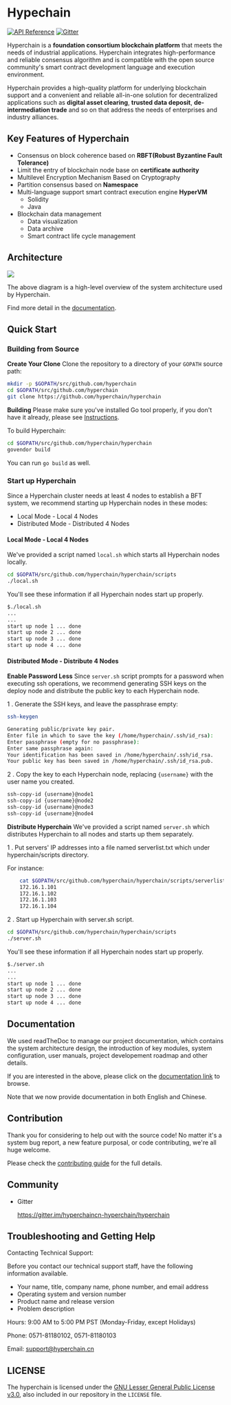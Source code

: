 # Hypechain

[![API Reference](https://camo.githubusercontent.com/915b7be44ada53c290eb157634330494ebe3e30a/68747470733a2f2f676f646f632e6f72672f6769746875622e636f6d2f676f6c616e672f6764646f3f7374617475732e737667)]() [![Gitter](https://badges.gitter.im/Join%20Chat.svg)](https://gitter.im/hyperchaincn-hyperchain/hyperchain)

Hyperchain is a **foundation consortium blockchain platform** that meets the needs of industrial applications. Hyperchain integrates high-performance and reliable consensus algorithm and is compatible with the open source community's smart contract development language and execution environment. 

Hyperchain provides a high-quality platform for underlying blockchain support and a convenient and reliable all-in-one solution for decentralized applications such as **digital asset clearing**, **trusted data deposit**, **de-intermediation trade** and so on that address the needs of enterprises and industry alliances.

## Key Features of Hyperchain

* Consensus on block coherence based on **RBFT(Robust Byzantine Fault Tolerance)**
* Limit the entry of blockchain node base on **certificate authority**
* Multilevel Encryption Mechanism Based on Cryptography
* Partition consensus based on **Namespace**
* Multi-language support smart contract execution engine **HyperVM**
  * Solidity
  * Java
* Blockchain data management
  * Data visualization
  * Data archive
  * Smart contract life cycle management

## Architecture

![](./images/archtecture.jpeg)

The above diagram is a high-level overview of the system architecture used by Hyperchain.

Find more detail in the [documentation](hyperchain.readthedocs.io/en/latest/).

## Quick Start

### Building from Source

**Create Your Clone**
Clone the repository to a directory of your `GOPATH` source path:

```bash
mkdir -p $GOPATH/src/github.com/hyperchain
cd $GOPATH/src/github.com/hyperchain
git clone https://github.com/hyperchain/hyperchain
```

**Building**
Please make sure you've installed Go tool properly, if you don't have it already, please see [Instructions](https://github.com/hyperchain/hyperchain/blob/master/docs/en/prerequisites.rst).

To build Hyperchain:

```bash
cd $GOPATH/src/github.com/hyperchain/hyperchain
govendor build
```

You can run `go build` as well.

### Start up Hyperchain

Since a Hyperchain cluster needs at least 4 nodes to establish a BFT system, we recommend starting up Hyperchain nodes in these modes:

- Local Mode - Local 4 Nodes
- Distributed Mode - Distributed 4 Nodes

#### Local Mode - Local 4 Nodes

We've provided a script named `local.sh` which starts all Hyperchain nodes locally.

```bash
cd $GOPATH/src/github.com/hyperchain/hyperchain/scripts
./local.sh
```

You'll see these information if all Hyperchain nodes start up properly.

```bash
$./local.sh
...
...
start up node 1 ... done
start up node 2 ... done
start up node 3 ... done
start up node 4 ... done
```

#### Distributed Mode - Distribute 4 Nodes

**Enable Password Less**
Since `server.sh` script prompts for a password when executing ssh operations, we recommend generating SSH keys on the deploy node and distribute the public key to each Hyperchain node.

1 . Generate the SSH keys, and leave the passphrase empty:

```bash
ssh-keygen

Generating public/private key pair.
Enter file in which to save the key (/home/hyperchain/.ssh/id_rsa):
Enter passphrase (empty for no passphrase):
Enter same passphrase again:
Your identification has been saved in /home/hyperchain/.ssh/id_rsa.
Your public key has been saved in /home/hyperchain/.ssh/id_rsa.pub.
```

2 . Copy the key to each Hyperchain node, replacing `{username}` with the user name you created.

```bash
ssh-copy-id {username}@node1
ssh-copy-id {username}@node2
ssh-copy-id {username}@node3
ssh-copy-id {username}@node4
```

**Distribute Hyperchain**
We've provided a script named `server.sh` which distributes Hyperchain to all nodes and starts up them separately.

1 . Put servers' IP addresses into a file named serverlist.txt which under hyperchain/scripts directory.

For instance:

```bash
    cat $GOPATH/src/github.com/hyperchain/hyperchain/scripts/serverlist.txt
    172.16.1.101
    172.16.1.102
    172.16.1.103
    172.16.1.104
```

2 . Start up Hyperchain with server.sh script.

```bash
cd $GOPATH/src/github.com/hyperchain/hyperchain/scripts
./server.sh
```

You'll see these information if all Hyperchain nodes start up properly.

```bash
$./server.sh
...
...
start up node 1 ... done
start up node 2 ... done
start up node 3 ... done
start up node 4 ... done
```

## Documentation

We used readTheDoc to manage our project documentation, which contains the system architecture design, the introduction of key modules, system configuration, user manuals, project developement roadmap and other details.

If you are interested in the above, please click on the [documentation link](https://github.com/hyperchain/hyperchain/blob/master/Contributing.md) to browse.

Note that we now provide documentation in both English and Chinese.

## Contribution

Thank you for considering to help out with the source code!  No matter it's a system bug report, a new feature purposal, or code contributing, we're all huge welcome.

Please check the [contributing guide](https://github.com/hyperchain/hyperchain/blob/master/Contributing.md) for the full details.

## Community

* Gitter

  https://gitter.im/hyperchaincn-hyperchain/hyperchain


## Troubleshooting and Getting Help

Contacting Technical Support:

Before you contact our technical support staff, have the following information available.

- Your name, title, company name, phone number, and email address
- Operating system and version number
- Product name and release version
- Problem description

Hours: 9:00 AM to 5:00 PM PST (Monday-Friday, except Holidays)

Phone: 0571-81180102, 0571-81180103

Email: support@hyperchain.cn

## LICENSE

The hyperchain is licensed under the [GNU Lesser General Public License v3.0](https://www.gnu.org/licenses/lgpl-3.0.en.html), also included in our repository in the `LICENSE` file.

